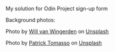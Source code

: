 My solution for Odin Project sign-up form

Background photos:

Photo by <a href="https://unsplash.com/@willvanw?utm_content=creditCopyText&utm_medium=referral&utm_source=unsplash">Will van Wingerden</a> on <a href="https://unsplash.com/photos/photo-of-library-hall-dsvJgiBJTOs?utm_content=creditCopyText&utm_medium=referral&utm_source=unsplash">Unsplash</a>

Photo by <a href="https://unsplash.com/@impatrickt?utm_content=creditCopyText&utm_medium=referral&utm_source=unsplash">Patrick Tomasso</a> on <a href="https://unsplash.com/photos/open-book-lot-Oaqk7qqNh_c?utm_content=creditCopyText&utm_medium=referral&utm_source=unsplash">Unsplash</a>
  
